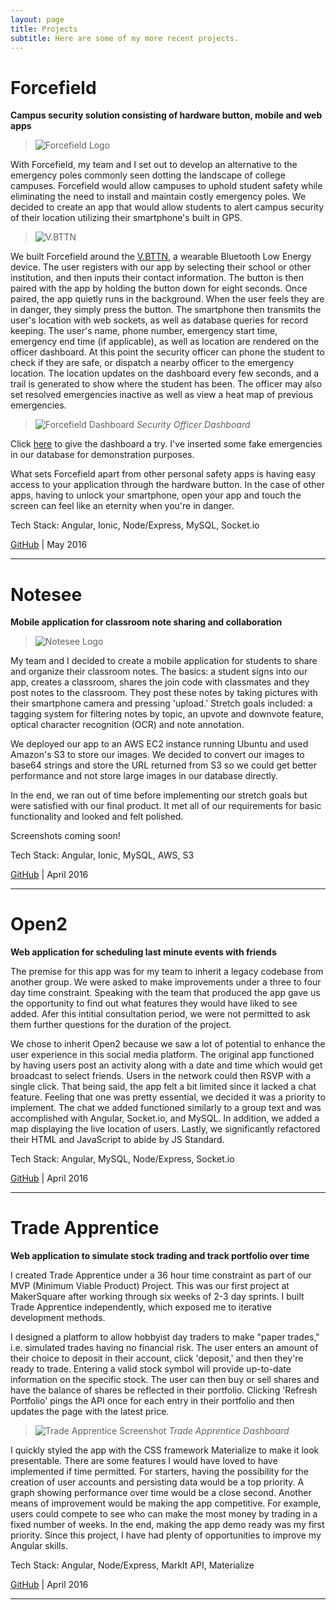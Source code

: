 ```yaml
---
layout: page
title: Projects
subtitle: Here are some of my more recent projects.
---
```


# Forcefield

**Campus security solution consisting of hardware button, mobile and web apps**

>![Forcefield Logo](/img/forcefield-iphone.png)

With Forcefield, my team and I set out to develop an alternative to the emergency poles commonly seen dotting the landscape of college campuses.  Forcefield would allow campuses to uphold student safety while eliminating the need to install and maintain costly emergency poles.  We decided to create an app that would allow students to alert campus security of their location utilizing their smartphone's built in GPS.

>![V.BTTN](/img/button.png)

We built Forcefield around the [V.BTTN](http://www.vsnmobil.com/products/v-bttn-wearable-bluetooth-le-4-0-device), a wearable Bluetooth Low Energy device.  The user registers with our app by selecting their school or other institution, and then inputs their contact information.  The button is then paired with the app by holding the button down for eight seconds.  Once paired, the app quietly runs in the background.  When the user feels they are in danger, they simply press the button.  The smartphone then transmits the user's location with web sockets, as well as database queries for record keeping.  The user's name, phone number, emergency start time, emergency end time (if applicable), as well as location are rendered on the officer dashboard.  At this point the security officer can phone the student to check if they are safe, or dispatch a nearby officer to the emergency location.  The location updates on the dashboard every few seconds, and a trail is generated to show where the student has been.  The officer may also set resolved emergencies inactive as well as view a heat map of previous emergencies.

>![Forcefield Dashboard](/img/forcefield-dashboard.png)
*Security Officer Dashboard*

Click [here](http://forcefield.herokuapp.com/#/dashboard) to give the dashboard a try.  I've inserted some fake emergencies in our database for demonstration purposes.

What sets Forcefield apart from other personal safety apps is having easy access to your application through the hardware button.  In the case of other apps, having to unlock your smartphone, open your app and touch the screen can feel like an eternity when you're in danger.

Tech Stack: Angular, Ionic, Node/Express, MySQL, Socket.io

[GitHub](https://github.com/MKS-Elixr/forcefield) | May 2016

---

# Notesee

**Mobile application for classroom note sharing and collaboration** 

>![Notesee Logo](/img/notesee-banner.png)

My team and I decided to create a mobile application for students to share and organize their classroom notes.  The basics: a student signs into our app, creates a classroom, shares the join code with classmates and they post notes to the classroom.  They post these notes by taking pictures with their smartphone camera and pressing 'upload.'  Stretch goals included: a tagging system for filtering notes by topic, an upvote and downvote feature, optical character recognition (OCR) and note annotation. 

We deployed our app to an AWS EC2 instance running Ubuntu and used Amazon's S3 to store our images.  We decided to convert our images to base64 strings and store the URL returned from S3 so we could get better performance and not store large images in our database directly.

In the end, we ran out of time before implementing our stretch goals but were satisfied with our final product.  It met all of our requirements for basic functionality and looked and felt polished.

Screenshots coming soon!

Tech Stack: Angular, Ionic, MySQL, AWS, S3

[GitHub](https://github.com/MKS-PostgreSQL/notesee) | April 2016

---

# Open2

**Web application for scheduling last minute events with friends**

The premise for this app was for my team to inherit a legacy codebase from another group.  We were asked to make improvements under a three to four day time constraint. Speaking with the team that produced the app gave us the opportunity to find out what features they would have liked to see added. Afer this intitial consultation period, we were not permitted to ask them further questions for the duration of the project.

We chose to inherit Open2 because we saw a lot of potential to enhance the user experience in this social media platform.  The original app functioned by having users post an activity along with a date and time which would get broadcast to select friends.  Users in the network could then RSVP with a single click.  That being said, the app felt a bit limited since it lacked a chat feature. Feeling that one was pretty essential, we decided it was a priority to implement.  The chat we added functioned similarly to a group text and was accomplished with Angular, Socket.io, and MySQL.  In addition, we added a map displaying the live location of users.  Lastly, we significantly refactored their HTML and JavaScript to abide by JS Standard.

Tech Stack: Angular, MySQL, Node/Express, Socket.io

[GitHub](https://github.com/MKS-PostgreSQL/open2) | April 2016

---

# Trade Apprentice

**Web application to simulate stock trading and track portfolio over time**

I created Trade Apprentice under a 36 hour time constraint as part of our MVP (Minimum Viable Product) Project.  This was our first project at MakerSquare after working through six weeks of 2-3 day sprints.  I built Trade Apprentice independently, which exposed me to iterative development methods.

I designed a platform to allow hobbyist day traders to make "paper trades," i.e. simulated trades having no financial risk.  The user enters an amount of their choice to deposit in their account, click 'deposit,' and then they're ready to trade.  Entering a valid stock symbol will provide up-to-date information on the specific stock.  The user can then buy or sell shares and have the balance of shares be reflected in their portfolio.  Clicking 'Refresh Portfolio' pings the API once for each entry in their portfolio and then updates the page with the latest price. 

>![Trade Apprentice Screenshot](/img/trade-apprentice-screenshot.png)
*Trade Apprentice Dashboard*

I quickly styled the app with the CSS framework Materialize to make it look presentable.  There are some features I would have loved to have implemented if time permitted.  For starters, having the possibility for the creation of user accounts and persisting data would be a top priority.  A graph showing performance over time would be a close second.  Another means of improvement would be making the app competitive. For example, users could compete to see who can make the most money by trading in a fixed number of weeks.  In the end, making the app demo ready was my first priority. Since this project, I have had plenty of opportunities to improve my Angular skills.

Tech Stack: Angular, Node/Express, MarkIt API, Materialize

[GitHub](https://github.com/cse25/trade-apprentice) | April 2016

---
